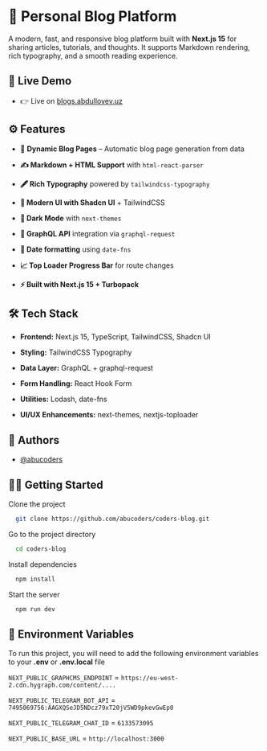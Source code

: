 
# 📝 Personal Blog Platform

A modern, fast, and responsive blog platform built with **Next.js 15** for sharing articles, tutorials, and thoughts.
It supports Markdown rendering, rich typography, and a smooth reading experience.

## 🚀 Live Demo

- 👉 Live on [blogs.abdulloyev.uz]("https://blogs.abdulloyev.uz/")

## ⚙️ Features

- 📰 **Dynamic Blog Pages** – Automatic blog page generation from data

- **✍️ Markdown + HTML Support** with `html-react-parser`

- **🖋 Rich Typography** powered by `tailwindcss-typography`

- **🎨 Modern UI with Shadcn UI** + TailwindCSS

- **🌙 Dark Mode** with `next-themes`

- **📡 GraphQL API** integration via `graphql-request`

- **📅 Date formatting** using `date-fns`

- **📈 Top Loader Progress Bar** for route changes

- **⚡ Built with Next.js 15 + Turbopack**

## 🛠 Tech Stack
- **Frontend:** Next.js 15, TypeScript, TailwindCSS, Shadcn UI

- **Styling:** TailwindCSS Typography

- **Data Layer:** GraphQL + graphql-request

- **Form Handling:** React Hook Form

- **Utilities:** Lodash, date-fns

- **UI/UX Enhancements:** next-themes, nextjs-toploader

## 👤 Authors

- [@abucoders](https://github.com/abucoders)

## 🧑‍💻 Getting Started

Clone the project

```bash
  git clone https://github.com/abucoders/coders-blog.git
```

Go to the project directory

```bash
  cd coders-blog
```

Install dependencies

```bash
  npm install
```

Start the server

```bash
  npm run dev
```
## 🔐 Environment Variables

To run this project, you will need to add the following environment variables to your **.env** or **.env.local** file

`NEXT_PUBLIC_GRAPHCMS_ENDPOINT` = `https://eu-west-2.cdn.hygraph.com/content/....`

`NEXT_PUBLIC_TELEGRAM_BOT_API` = `7495069756:AAGXQSeJD5NDcz79xT20jV5WD9pkevGwEp0`

`NEXT_PUBLIC_TELEGRAM_CHAT_ID` = `6133573095`

`NEXT_PUBLIC_BASE_URL` = `http://localhost:3000`

